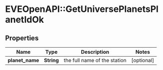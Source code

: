 # EVEOpenAPI::GetUniversePlanetsPlanetIdOk

## Properties
Name | Type | Description | Notes
------------ | ------------- | ------------- | -------------
**planet_name** | **String** | the full name of the station | [optional] 


